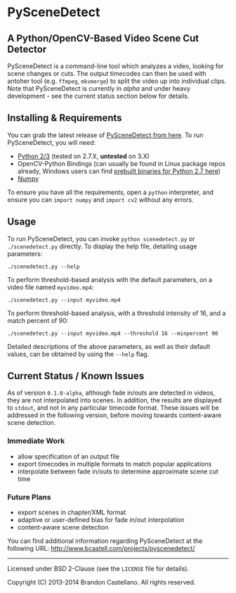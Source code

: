 

PySceneDetect
==========================================================
A Python/OpenCV-Based Video Scene Cut Detector
----------------------------------------------------------

PySceneDetect is a command-line tool which analyzes a video, looking for scene changes or cuts.  The output timecodes can then be used with antoher tool (e.g. `ffmpeg`, `mkvmerge`) to split the video up into individual clips.  Note that PySceneDetect is currently in *alpha* and under heavy development - see the current status section below for details.


Installing & Requirements
----------------------------------------------------------

You can grab the latest release of [PySceneDetect from here](https://github.com/Breakthrough/PySceneDetect/releases).  To run PySceneDetect, you will need:

 - [Python 2/3](https://www.python.org/) (tested on 2.7.X, **untested** on 3.X)
 - OpenCV-Python Bindings (can usually be found in Linux package repos already, Windows users can find [prebuilt binaries for Python 2.7 here](http://www.lfd.uci.edu/~gohlke/pythonlibs/#opencv))
 - [Numpy](http://www.numpy.org/)

To ensure you have all the requirements, open a `python` interpreter, and ensure you can `import numpy` and `import cv2` without any errors.


Usage
----------------------------------------------------------

To run PySceneDetect, you can invoke `python scenedetect.py` or `./scenedetect.py` directly.  To display the help file, detailing usage parameters:

    ./scenedetect.py --help

To perform threshold-based analysis with the default parameters, on a video file named `myvideo.mp4`:

    ./scenedetect.py --input myvideo.mp4

To perform threshold-based analysis, with a threshold intensity of 16, and a match percent of 90:

    ./scenedetect.py --input myvideo.mp4 --threshold 16 --minpercent 90

Detailed descriptions of the above parameters, as well as their default values, can be obtained by using the `--help` flag.


Current Status / Known Issues
-----------------------------

As of version `0.1.0-alpha`, although fade in/outs are detected in videos, they are not interpolated into scenes.  In addition, the results are displayed to `stdout`, and not in any particular timecode format.  These issues will be addressed in the following version, before moving towards content-aware scene detection.

### Immediate Work

 - allow specification of an output file
 - export timecodes in multiple formats to match popular applications
 - interpolate between fade in/outs to determine approximate scene cut time

### Future Plans

 - export scenes in chapter/XML format
 - adaptive or user-defined bias for fade in/out interpolation
 - content-aware scene detection


You can find additional information regarding PySceneDetect at the following URL:
http://www.bcastell.com/projects/pyscenedetect/

----------------------------------------------------------

Licensed under BSD 2-Clause (see the `LICENSE` file for details).

Copyright (C) 2013-2014 Brandon Castellano.
All rights reserved.
